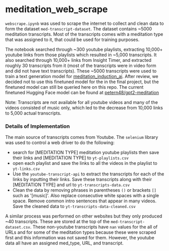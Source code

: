 # meditation_web_scrape

`webscrape.ipynb` was used to scrape the internet to collect and clean data to form the dataset `med-transcript-dataset`. The dataset contains ~5000 meditation transcripts. Most of the transcripts comes with a meditation type that was assigned to it, that could be used for training purposes.

The notebook searched through ~300 youtube playlists, extracting 10,000+ youtube links from those playlists which resulted in ~5,000 transcripts. It also searched through 10,000+ links from Insight Timer, and extracted roughly 30 transcripts from it (most of the transcripts were in video form and did not have text transcripts). These ~5000 transcripts were used to train a text generation model for [meditation_induction_ai](https://github.com/petern48/meditation_induction_ai). After review, we decided not to use this finetuned model for the in the final project, but the finetuned model can still be queried here on this repo. The current finetuned Hugging Face model can be found at [petern48/gpt2-meditation](https://huggingface.co/petern48/gpt2-meditation)

Note: Transcripts are not available for all youtube videos and many of the videos consisted of music only, which led to the decrease from 10,000 links to 5,000 actual transcripts.

### Details of Implementation
The main source of transcripts comes from Youtube. The `selenium` library was used to control a web driver to do the following:
- search for [MEDITATION TYPE] meditation youtube playlists then save their links and [MEDITATION TYPE] to `yt-playlists.csv`
- open each playlist and save the links to all the videos in the playlist to `yt-links.csv`
- Use the `youtube-transcript-api` to extract the transcripts for each of the links by inputting their links. Save these transcripts along with their [MEDITATION TYPE] and url to `yt-transcripts-data.csv`
- Clean the data by removing phrases in parentheses `()` or brackets `[]` such as '[music]'. Also replace consecutive white spaces with a single space. Remove common intro sentences that appear in many videos. Save the cleaned data to `yt-transcripts-data-cleaned.csv`

A similar process was performed on other websites but they only produced ~40 transcripts. These are stored at the top of the `med-transcript-dataset.csv`. These non-youtube transcripts have `nan` values for the all of URLs and for some of the meditation types because these were scraped first and this information was not saved for them. However, the youtube data all have an assigned med_type, URL, and transcript.
